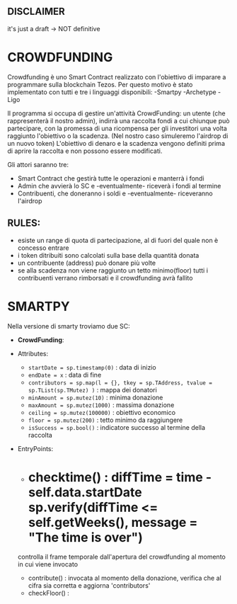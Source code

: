 ## DISCLAIMER
it's just a draft -> NOT definitive

# CROWDFUNDING
Crowdfunding è uno Smart Contract realizzato con l'obiettivo di imparare a programmare sulla blockchain Tezos.
Per questo motivo è stato implementato con tutti e tre i linguaggi disponibili:
-Smartpy
-Archetype
-Ligo

Il programma si occupa di gestire un'attività CrowdFunding: un utente (che rappresenterà il nostro admin),
indirrà una raccolta fondi a cui chiunque può partecipare, con la promessa di una ricompensa per gli investitori una volta raggiunto l'obiettivo o la scadenza. (Nel nostro caso simuleremo l'airdrop di un nuovo token)
L'obiettivo di denaro e la scadenza vengono definiti prima di aprire la raccolta e non possono essere modificati.

Gli attori saranno tre:
* Smart Contract che gestirà tutte le operazioni e manterrà i fondi
* Admin che avvierà lo SC e -eventualmente- riceverà i fondi al termine
* Contribuenti, che doneranno i soldi e -eventualmente- riceveranno l'airdrop

## RULES:
* esiste un range di quota di partecipazione, al di fuori del quale non è concesso entrare
* i token ditribuiti sono calcolati sulla base della quantità donata
* un contribuente (address) può donare più volte
* se alla scadenza non viene raggiunto un tetto minimo(floor) tutti i contribuenti verrano rimborsati e il crowdfunding avrà fallito

# SMARTPY
Nella versione di smarty troviamo due SC:
* **CrowdFunding**:
 * Attributes:
	* `startDate = sp.timestamp(0)` : data di inizio
	* `endDate = x` : data di fine
	* `contributors = sp.map(l = {}, tkey = sp.TAddress, tvalue = sp.TList(sp.TMutez) )` : mappa dei donatori 
	* `minAmount = sp.mutez(10)` : minima donazione
	* `maxAmount = sp.mutez(1000)` : massima donazione
	* `ceiling = sp.mutez(100000)` : obiettivo economico
	* `floor = sp.mutez(200)` : tetto minimo da raggiungere
	* `isSuccess = sp.bool()` : indicatore successo al termine della raccolta 
	
 * EntryPoints:
	* # checktime() : diffTime = time - self.data.startDate sp.verify(diffTime <= self.getWeeks(), message = "The time is over")
	controlla il frame temporale dall'apertura del crowdfunding al momento in cui viene invocato
 	* contribute() : invocata al momento della donazione, verifica che al cifra sia corretta e aggiorna 'contributors'
	* checkFloor() :



